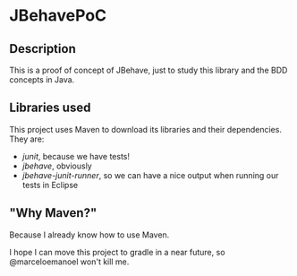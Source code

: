 JBehavePoC
==========

Description
-----------
This is a proof of concept of JBehave, just to study this library and the BDD concepts in Java.

Libraries used
--------------

This project uses Maven to download its libraries and their dependencies. They are:

* *junit*, because we have tests!
* *jbehave*, obviously
* *jbehave-junit-runner*, so we can have a nice output when running our tests in Eclipse

"Why Maven?"
------------

Because I already know how to use Maven.

I hope I can move this project to gradle in a near future, so @marceloemanoel won't kill me.

